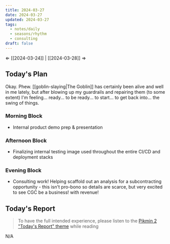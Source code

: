 ```yaml
---
title: 2024-03-27
date: 2024-03-27
updated: 2024-03-27
tags:
  - notes/daily
  - seasons/rhythm
  - consulting
draft: false
---
```

⇐ [[2024-03-24]] |  [[2024-03-28]] ⇒

## Today's Plan

Okay. Phew. [[goblin-slaying|The Goblin]] has certainly been alive and well in me lately, but after blowing up my guardrails and repairing them (to some extent) I'm feeling... ready... to be ready... to start... to get back into... the swing of things.

### Morning Block

- Internal product demo prep & presentation

### Afternoon Block

- Finalizing internal testing image used throughout the entire CI/CD and deployment stacks

### Evening Block

- Consulting work! Helping scaffold out an analysis for a subcontracting opportunity - this isn't pro-bono so details are scarce, but very excited to see CGC be a business! with revenue!

## Today's Report

> To have the full intended experience, please listen to the [Pikmin 2 "Today's Report" theme](https://www.youtube.com/watch?v=l1fCmKZnq3U&list=PLwyW5mbdZMGN8mGTqvDhsBs37SW4TkHcw&index=85) while reading

N/A

[^1]: [[caveat-lector|caveat lector]] — This is a daily note! I don't actively maintain any information in daily notes, so please be cautious in following any advice here.
[^2]: https://tcude.net/monitoring-proxmox-with-influxdb-and-grafana/ - grafana monitoring dashboard for ProxMox
[^3]: https://www.freecodecamp.org/news/how-to-run-github-actions-locally/ - using `act` to locally run GitHub Actions
[^4]: https://github.com/mauwii/act-docker-images - actually good docker images to use with act
[^5]: Just a random thought - literacy in the abilities of technology is absolutely going to dominate every career in the next 20 years. The binglish article dunked on AI, but I genuinely believe that (in the tech literacy space) it's a net positive. In terms of "the health of information across the world", my stance still stands